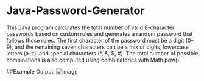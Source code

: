 # Java-Password-Generator

This Java program calculates the total number of valid 8-character passwords based on custom rules and generates a random password that follows those rules. The first character of the password must be a digit (0–9), and the remaining seven characters can be a mix of digits, lowercase letters (a–z), and special characters (*, &, $, #). The total number of possible combinations is also computed using combinatorics with Math.pow().

##Example Output:
![image](https://github.com/user-attachments/assets/74122ae9-2fb8-4727-9447-bb0cd0e1987a)
